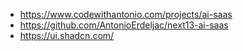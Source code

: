 * https://www.codewithantonio.com/projects/ai-saas
* https://github.com/AntonioErdeljac/next13-ai-saas
* https://ui.shadcn.com/


